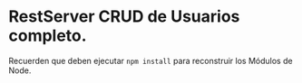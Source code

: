 # RestServer CRUD de Usuarios completo.

Recuerden que deben ejecutar ``` npm install ``` para reconstruir
los Módulos de Node.